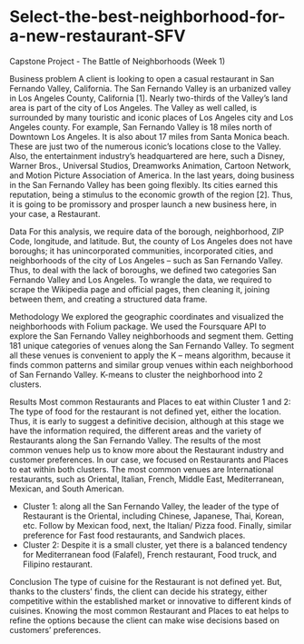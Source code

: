 # Select-the-best-neighborhood-for-a-new-restaurant-SFV
 Capstone Project - The Battle of Neighborhoods (Week 1)

Business problem
A client is looking to open a casual restaurant in San Fernando Valley, California. The San Fernando Valley is an urbanized valley in Los Angeles County, California [1].
Nearly two-thirds of the Valley’s land area is part of the city of Los Angeles. The Valley as well called, is surrounded by many touristic and iconic places of Los Angeles city and Los Angeles county. For example, San Fernando Valley is 18 miles north of Downtown Los Angeles.
It is also about 17 miles from Santa Monica beach. These are just two of the numerous iconic’s locations close to the Valley.
Also, the entertainment industry’s headquartered are here, such a Disney, Warner Bros., Universal Studios, Dreamworks Animation, Cartoon Network, and Motion Picture Association of America. In the last years, doing business in the San Fernando Valley has been going flexibly. Its cities earned this reputation, being a stimulus to the economic growth of the region [2].
Thus, it is going to be promissory and prosper launch a new business here, in your case, a Restaurant.

Data
For this analysis, we require data of the borough, neighborhood, ZIP Code, longitude, and latitude. But, the county of Los Angeles does not have boroughs; it has unincorporated communities, incorporated cities, and neighborhoods of the city of Los Angeles – such as San Fernando Valley. Thus, to deal with the lack of boroughs, we defined two categories San Fernando Valley and Los Angeles.
To wrangle the data, we required to scrape the Wikipedia page and official pages, then cleaning it, joining between them, and creating a structured data frame.

Methodology
We explored the geographic coordinates and visualized the neighborhoods with Folium package.
We used the Foursquare API to explore the San Fernando Valley neighborhoods and segment them. Getting 181 unique categories of venues along the San Fernando Valley.
To segment all these venues is convenient to apply the K – means algorithm, because it finds common patterns and similar group venues within each neighborhood of San Fernando Valley. K-means to cluster the neighborhood into 2 clusters.

Results
Most common Restaurants and Places to eat within Cluster 1 and 2: The type of food for the restaurant is not defined yet, either the location. Thus, it is early to suggest a definitive decision, although at this stage we have the information required, the different areas and the variety of Restaurants along the San Fernando Valley.
The results of the most common venues help us to know more about the Restaurant industry and customer preferences. In our case, we focused on Restaurants and Places to eat within both clusters. The most common venues are International restaurants, such as Oriental, Italian, French, Middle East, Mediterranean, Mexican, and South American.

- Cluster 1: along all the San Fernando Valley, the leader of the type of Restaurant is the Oriental, including Chinese, Japanese, Thai, Korean, etc. Follow by Mexican food, next, the Italian/ Pizza food. Finally, similar preference for Fast food restaurants, and Sandwich places.
- Cluster 2: Despite it is a small cluster, yet there is a balanced tendency for Mediterranean food (Falafel), French restaurant, Food truck, and Filipino restaurant.

Conclusion
The type of cuisine for the Restaurant is not defined yet. But, thanks to the clusters’ finds, the client can decide his strategy, either competitive within the established market or innovative to different kinds of cuisines.
Knowing the most common Restaurant and Places to eat helps to refine the options because the client can make wise decisions based on customers’ preferences.
